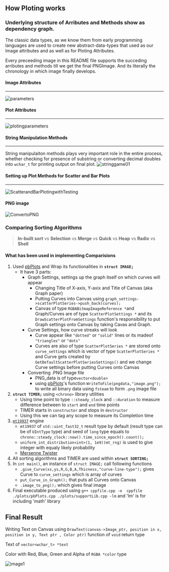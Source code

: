 ## How Ploting works 
### Underlying structure of Arributes and Methods show as dependency graph.
The classic data types, as we know them from early programming languages are used to create new abstract-data-types that used as our Image attributes and as well as for Ploting Attributes. 

Every preceeding image in this README file supports the succeding arributes and methods till we get the final PNGImage. And its literally the chronology in which image finally develops.
#### Image Attributes
---

![parameters](https://user-images.githubusercontent.com/44106871/224314889-c659b9ee-3d8b-4357-afc9-b2e657f87b52.png)
#### Plot Attributes
---
![plotingparameters](https://user-images.githubusercontent.com/44106871/224314877-548fa4e3-0bca-4f76-a7d9-95db04bce1e8.png)

#### String Manipulation Methods
---
String manipulaiton methods plays very important role in the entire process, whether checking for presence of substring or converting decimal doubles into `wchar_t` for printing output on final plot.
![stringgame01](https://user-images.githubusercontent.com/44106871/224338853-bc459e56-2a2b-414f-a586-b94c120c427f.svg)

#### Setting up Plot Methods for Scatter and Bar Plots
---
![ScatterandBarPlotingwithTesting](https://user-images.githubusercontent.com/44106871/224403753-0ed6d779-cb42-49d5-ab6d-3551501296e1.svg)

#### PNG image

![ConvertoPNG](https://user-images.githubusercontent.com/44106871/224403834-021cf155-d18e-400b-b8ef-18a8dfc853aa.svg)



### Comparing Sorting Algorithms 
> **In-built sort** vs **Selection** vs **Merge** vs **Quick** vs **Heap** vs **Radix** vs **Shell**

#### What has been used in implementing Comparisions

1. Used [pbPlots](https://github.com/InductiveComputerScience/pbPlots/tree/v0.1.8.0) and Wrap its functionalities in **`struct IMAGE;`**
   - It have 3 parts: 
     - Graph Settings, settings up the graph itself on which curves will appear 
       - Changing Title of X-axis, Y-axix and Title of Canvas (aka Graph paper)
       - Putting Curves into Canvas using `graph_settings->scatterPlotSeries->push_back(curves);`
       - Canvas of type `RGBABitmapImageReference *`and Graph/Curves are of type `ScatterPlotSettings *` and its `DrawScatterPlotFromSettings` function's responsibility
         to put Graph settings onto Canvas by taking Cavas and Graph.
     - Curve Settings, how curve streaks will look
       - Curve appear like `"dotted"` or `"solid"` lines or its madeof `"triangles"` or `"dots"` 
       - Curves are also of type `ScatterPlotSeries *` are stored onto `curve_settings` which is vector of type `ScatterPlotSeries *` and Curve gets created by `GetDefaultScatterPlotSeriesSettings()`
         and we change Curve settings before putting Curves onto Canvas
     - Converting .PNG Image file
       - PNG_data is of type`vector<double>`
       - using [pbPlots](https://github.com/InductiveComputerScience/pbPlots/tree/v0.1.8.0)'s function `WriteToFile(pngdata,"image.png");` to write all binary data using `fsteam` to form
         `.png` image file
2. **`struct TIMER;`** using `<chrono>` library utilities 
   - Using time point to type `::steady_clock` and `::duration` to measure difference between to `start` and `end` time points
   - TIMER starts in `constructor` and stops in `destructor`
   - Using this we can tag any scope to measure its Completion time
3. [`mt19937`](https://en.cppreference.com/w/cpp/numeric/random/mersenne_twister_engine) engine
   - `mt19937` of `std::uint_fast32_t` result type by default (result type can be of `UIntType` type) and seed of `long` type equals to `chrono::steady_clock::now().time_since_epoch().count();` 
   -  `uniform_int_distribution<int>(1, 1e9)(mt_rng)` is used to give integer with equaly likely probability
   - [Mersenne Twister](https://en.wikipedia.org/wiki/Mersenne_Twister)
4. All sorting algorithms and TIMER are used within **`struct SORTING;`**
5. In `int main()`, an instance of `struct IMAGE;` call following functions
   - `.give_Curve(xs,ys,R,G,B,A,Thicness,"curve-line-type");` gives Curve to `curve_settings` which is array of curves 
   - `put_Curve_in_Graph();` that puts all Curves onto Canvas
   - `.image_to_png();` which gives final image
6. Final executable produced using `g++ cppfile.cpp -o  cppfile ./plots/pbPlots.cpp ./plots/supportLib.cpp -lm` and 'lm' is for including 'math' library


## Final Result

Writing Text on Canvas using `DrawText(canvas->Image_ptr, position in x, position in y, Text ptr , Color ptr)` function of `void` return type

Text of `vector<wchar_t> *text`

Color with Red, Blue, Green and Alpha of `RGBA *color` type


![image1](https://user-images.githubusercontent.com/44106871/132960273-8110015c-f4ff-4f5c-8a17-1462879b9a7b.png)

     
